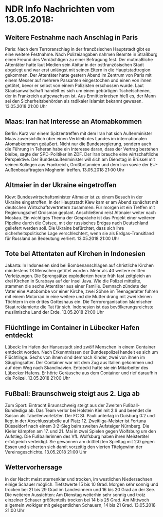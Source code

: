 # NDR Info Nachrichten vom 13.05.2018:


## Weitere Festnahme nach Anschlag in Paris
Paris: 	Nach dem Terroranschlag in der französischen Hauptstadt gibt es eine weitere Festnahme. Nach Polizeiangaben nahmen Beamte in Straßburg einen Freund des Verdächtigen zu einer Befragung fest. Der mutmaßliche Attentäter hatte laut Medien sein Abitur in der ostfranzösischen Stadt abgelegt und war erst unlängst mit seinen Eltern in die  Hauptstadtregion gekommen. Der Attentäter hatte gestern Abend im Zentrum von Paris mit einem Messer auf mehrere Passanten eingestochen und einen von ihnen getötet, bevor er selbst von einem Polizisten erschossen wurde. Laut Staatsanwaltschaft handelt es sich um einen gebürtigen Tschetschenen, der in Frankreich aufgewachsen ist. Aus Ermittlerkreisen hieß es, der Mann sei den Sicherheitsbehörden als radikaler Islamist bekannt gewesen. 13.05.2018 21:00 Uhr 

## Maas: Iran hat Interesse an Atomabkommen
Berlin: Kurz vor einem Spitzentreffen mit dem Iran hat sich Außenminister Maas zuversichtlich über einen Verbleib des Landes im internationalen Atomabkommen geäußert. Nicht nur die Bundesregierung, sondern auch die Führung in Teheran habe ein Interesse daran, dass der Vertrag bestehen bleibe, sagte der SPD-Politiker im ZDF. Der Iran brauche eine wirtschaftliche Perspektive. Der Bundesaußenminister will sich am Dienstag in Brüssel mit seinen Kollegen aus Frankreich, Großbritannien und dem Iran sowie der EU-Außenbeauftragten Mogherini treffen. 13.05.2018 21:00 Uhr 

## Altmaier in der Ukraine eingetroffen
Kiew: Bundeswirtschaftsminister Altmaier ist zu einem Besuch in der Ukraine eingetroffen. In der Hauptstadt Kiew kam er am Abend zunächst mit deutschen Wirtschaftsvertretern zusammen. Für morgen ist ein Treffen mit Regierungschef Groisman geplant. Anschließend reist Altmaier weiter nach Moskau. Ein wichtiges Thema der Gespräche ist das Projekt einer weiteren Pipeline durch die Ostsee, mit der russisches Erdgas nach Deutschland geliefert werden soll. Die Ukraine befürchtet, dass sich ihre sicherheitspolitische Lage verschlechtert, wenn sie als Erdgas-Transitland für Russland an Bedeutung verliert. 13.05.2018 21:00 Uhr 

## Tote bei Attentaten auf Kirchen in Indonesien
Jakarta: In Indonesien sind bei Bombenanschlägen auf christliche Kirchen mindestens 13 Menschen getötet worden. Mehr als 40 weitere erlitten Verletzungen. Die Sprengsätze explodierten heute früh fast zeitgleich an drei Kirchen in Surabaya auf der Insel Java. Wie die Polizei mitteilte, stammen die sechs Attentäter aus einer Familie. Demnach zündete der Vater eine Autobombe vor einer Kirche, zwei Söhne im Teenageralter fuhren mit einem Motorrad in eine weitere und die Mutter drang mit zwei kleinen Töchtern in ein drittes Gotteshaus ein. Die Terrororganisation Islamischer Staat reklamierte die Tat für sich. Indonesien ist das bevölkerungsreichste muslimische Land der Erde. 13.05.2018 21:00 Uhr 

## Flüchtlinge im Container in Lübecker Hafen entdeckt
Lübeck: Im Hafen der Hansestadt sind zwölf Menschen in einem Container entdeckt worden. Nach Erkenntnissen der Bundespolizei handelt es sich um Flüchtlinge. Sechs von ihnen sind demnach Kinder, zwei von ihnen im Säuglingsalter. Der Container war mit dem Zug aus Italien gekommen und auf dem Weg nach Skandinavien. Entdeckt hatte sie ein Mitarbeiter des Lübecker Hafens. Er hörte Geräusche aus dem Container und rief daraufhin die Polizei. 13.05.2018 21:00 Uhr 

## Fußball: Braunschweig steigt aus 2. Liga ab
Zum Sport:	Eintracht Braunschweig steigt aus der Zweiten Fußball-Bundesliga ab. Das Team verlor bei Holstein Kiel mit 2:6 und beendet die Saison als Tabellenvorletzter. Der FC St. Pauli unterlag in Duisburg 0:2 und liegt in der Abschlusstabelle auf Platz 12. Zweitliga-Meister ist Fortuna Düsseldorf nach einem 3:2-Sieg beim zweiten Aufsteiger Nürnberg. Die Kieler kämpfen am 17. und 21. Mai in zwei Spielen gegen Wolfsburg um den Aufstieg. Die Fußballerinnen des VfL Wolfsburg haben ihren Meistertitel erfolgreich verteidigt. Sie gewannen am drittletzten Spieltag mit 2:0 gegen Essen und sicherten sich damit vorzeitig den vierten Titelgewinn der Vereinsgeschichte. 13.05.2018 21:00 Uhr 

## Wettervorhersage
In der Nacht meist sternenklar und trocken, im westlichen Niedersachsen einige Schauer möglich. Tiefstwerte 15 bis 10 Grad. Morgen sehr sonnig und trocken bei 21 bis 29 Grad im Landesinnern und 16 bis 20 Grad an der See. Die weiteren Aussichten: Am Dienstag weiterhin sehr sonnig und trotz einzelner Schauer größtenteils trocken bei 14 bis 25 Grad. Am Mittwoch allgemein wolkiger mit gelegentlichen Schauern, 14 bis 21 Grad. 13.05.2018 21:00 Uhr 
